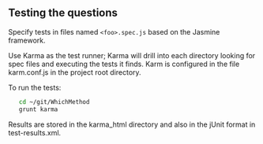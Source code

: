 
Testing the questions
-----

Specify tests in files named ```<foo>.spec.js``` based on the Jasmine framework.

Use Karma as the test runner; Karma will drill into each directory looking
for spec files and executing the tests it finds. Karm is configured in the
file karm.conf.js in the project root directory.

To run the tests:

```bash
   cd ~/git/WhichMethod
   grunt karma
```

Results are stored in the karma_html directory and also in the jUnit format
in test-results.xml.


